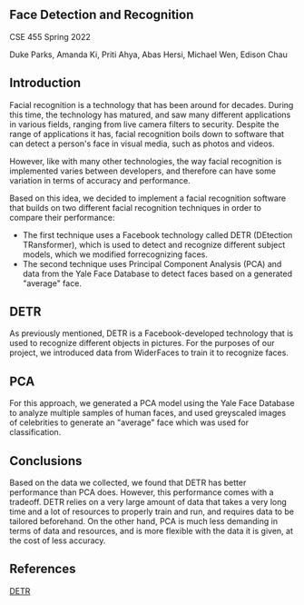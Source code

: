 ## Face Detection and Recognition

CSE 455 Spring 2022

Duke Parks, Amanda Ki, Priti Ahya, Abas Hersi, Michael Wen, Edison Chau

## Introduction
Facial recognition is a technology that has been around for decades. During this time, the technology has matured, and saw many different applications in various fields, ranging from live camera filters to security. Despite the range of applications it has, facial recognition boils down to software that can detect a person's face in visual media, such as photos and videos.

However, like with many other technologies, the way facial recognition is implemented varies between developers, and therefore can have some variation in terms of accuracy and performance.

Based on this idea, we decided to implement a facial recognition software that builds on two different facial recognition techniques in order to compare their performance:
- The first technique uses a Facebook technology called DETR (DEtection TRansformer), which is used to detect and recognize different subject models, which we modified forrecognizing faces.
- The second technique uses Principal Component Analysis (PCA) and data from the Yale Face Database to detect faces based on a generated "average" face.

## DETR
As previously mentioned, DETR is a Facebook-developed technology that is used to recognize different objects in pictures. For the purposes of our project, we introduced data from WiderFaces to train it to recognize faces.

## PCA
For this approach, we generated a PCA model using the Yale Face Database to analyze multiple samples of human faces, and used greyscaled images of celebrities to generate an "average" face which was used for classification.

## Conclusions
Based on the data we collected, we found that DETR has better performance than PCA does. However, this performance comes with a tradeoff. DETR relies on a very large amount of data that takes a very long time and a lot of resources to properly train and run, and requires data to be tailored beforehand. On the other hand, PCA is much less demanding in terms of data and resources, and is more flexible with the data it is given, at the cost of less accuracy.

## References
[DETR](https://github.com/facebookresearch/detr)
